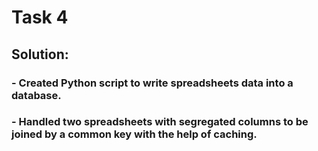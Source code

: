 # Task 4
## Solution:
### - Created Python script to write spreadsheets data into a database.
### - Handled two spreadsheets with segregated columns to be joined by a common key with the help of caching.
